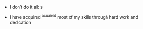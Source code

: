 - I don’t do it all: s

- I have acquired <sup>acuaired</sup> most of my skills through hard work and dedication
